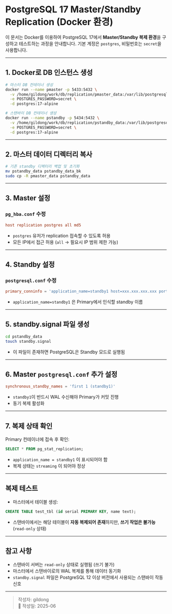 # PostgreSQL 17 Master/Standby Replication (Docker 환경)

이 문서는 Docker를 이용하여 PostgreSQL 17에서 **Master/Standby 복제 환경**을 구성하고 테스트하는 과정을 안내합니다. 기본 계정은 `postgres`, 비밀번호는 `secret`을 사용합니다.

---

## 1. Docker로 DB 인스턴스 생성

```bash
# 마스터 DB 컨테이너 생성
docker run --name pmaster -p 5433:5432 \
  -v /home/gildong/work/db/replication/pmaster_data:/var/lib/postgresql/data \
  -e POSTGRES_PASSWORD=secret \
  -d postgres:17-alpine

# 스탠바이 DB 컨테이너 생성
docker run --name pstandby -p 5434:5432 \
  -v /home/gildong/work/db/replication/pstandby_data:/var/lib/postgresql/data \
  -e POSTGRES_PASSWORD=secret \
  -d postgres:17-alpine
```

---

## 2. 마스터 데이터 디렉터리 복사

```bash
# 기존 standby 디렉터리 백업 및 초기화
mv pstandby_data pstandby_data_bk
sudo cp -R pmaster_data pstandby_data
```

---

## 3. Master 설정

### `pg_hba.conf` 수정

```conf
host replication postgres all md5
```

- `postgres` 유저가 replication 접속할 수 있도록 허용
- 모든 IP에서 접근 허용 (`all` → 필요시 IP 범위 제한 가능)

---

## 4. Standby 설정

### `postgresql.conf` 수정

```conf
primary_conninfo = 'application_name=standby1 host=xxx.xxx.xxx.xxx port=5433 user=postgres password=secret'
```

- `application_name=standby1` 은 Primary에서 인식할 standby 이름

---

## 5. standby.signal 파일 생성

```bash
cd pstandby_data
touch standby.signal
```

- 이 파일이 존재하면 PostgreSQL은 Standby 모드로 실행됨

---

## 6. Master `postgresql.conf` 추가 설정

```conf
synchronous_standby_names = 'first 1 (standby1)'
```

- `standby1`이 반드시 WAL 수신해야 Primary가 커밋 진행
- 동기 복제 활성화

---

## 7. 복제 상태 확인

Primary 컨테이너에 접속 후 확인:

```sql
SELECT * FROM pg_stat_replication;
```

- `application_name = standby1` 이 표시되어야 함
- 복제 상태는 `streaming` 이 되어야 정상

---

## 복제 테스트

- 마스터에서 테이블 생성:

```sql
CREATE TABLE test_tbl (id serial PRIMARY KEY, name text);
```

- 스탠바이에서는 해당 테이블이 **자동 복제되어 존재**하지만, **쓰기 작업은 불가능** (`read-only` 상태)

---

## 참고 사항

- 스탠바이 서버는 `read-only` 상태로 실행됨 (쓰기 불가)
- 마스터에서 스탠바이로의 WAL 복제를 통해 데이터 동기화
- `standby.signal` 파일은 PostgreSQL 12 이상 버전에서 사용되는 스탠바이 작동 신호

---




> 작성자: gildong  
> 📅 작성일: 2025-06  
